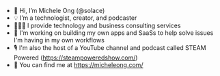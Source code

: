 - 👋 Hi, I’m Michele Ong (@solace)
- 💡 I’m a technologist, creator, and podcaster
- 👩🏻‍💻 I provide technology and business consulting services
- 🌱 I'm working on building my own apps and SaaSs to help solve issues I'm having in my own workflows
- 🎙️ I'm also the host of a YouTube channel and podcast called STEAM Powered (https://steampoweredshow.com/)
- 🧭 You can find me at https://micheleong.com/
